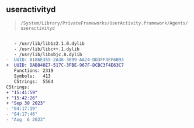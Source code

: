 ## useractivityd

> `/System/Library/PrivateFrameworks/UserActivity.framework/Agents/useractivityd`

```diff

   - /usr/lib/libbz2.1.0.dylib
   - /usr/lib/libc++.1.dylib
   - /usr/lib/libobjc.A.dylib
-  UUID: A186E355-2A38-3699-AA24-DD3FF3EF6B93
+  UUID: DAB848E7-517C-3FBE-967F-DCBC3F4E63C7
   Functions: 2319
   Symbols:   413
   CStrings:  5564
CStrings:
+ "15:41:59"
+ "15:42:26"
+ "Sep 30 2023"
- "04:17:19"
- "04:17:46"
- "Aug  6 2023"

```
